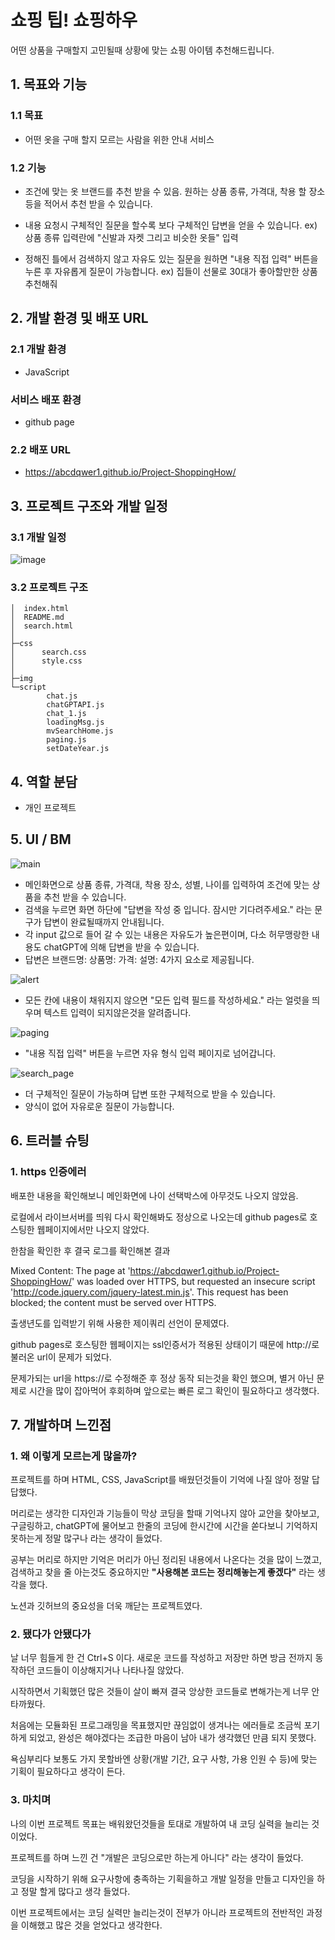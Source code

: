 
# 쇼핑 팁! 쇼핑하우

어떤 상품을 구매할지 고민될때 상황에 맞는 쇼핑 아이템 추천해드립니다.

## 1. 목표와 기능

### 1.1 목표
- 어떤 옷을 구매 할지 모르는 사람을 위한 안내 서비스

### 1.2 기능
- 조건에 맞는 옷 브랜드를 추천 받을 수 있음.
    원하는 상품 종류, 가격대, 착용 할 장소 등을 적어서 추천 받을 수 있습니다.

- 내용 요청시 구체적인 질문을 할수록 보다 구체적인 답변을 얻을 수 있습니다.
    ex) 상품 종류 입력란에 "신발과 자켓 그리고 비슷한 옷들" 입력

- 정해진 틀에서 검색하지 않고 자유도 있는 질문을 원하면 "내용 직접 입력" 버튼을 누른 후 자유롭게 질문이 가능합니다.
    ex) 집들이 선물로 30대가 좋아할만한 상품 추천해줘

  
## 2. 개발 환경 및 배포 URL

### 2.1 개발 환경
- JavaScript
  
### 서비스 배포 환경
- github page

### 2.2 배포 URL
- https://abcdqwer1.github.io/Project-ShoppingHow/

## 3. 프로젝트 구조와 개발 일정

### 3.1 개발 일정
![image](https://github.com/abcdqwer1/Project-ShoppingHow/assets/68181016/eb6580b3-0e1b-404c-8e81-67935c0496ce)


### 3.2 프로젝트 구조

    │  index.html
    │  README.md
    │  search.html
    │
    ├─css
    │      search.css
    │      style.css
    │
    ├─img
    └─script
            chat.js
            chatGPTAPI.js
            chat_1.js
            loadingMsg.js
            mvSearchHome.js
            paging.js
            setDateYear.js
            

## 4. 역할 분담
- 개인 프로젝트


## 5. UI / BM


![main](https://github.com/abcdqwer1/Project-ShoppingHow/assets/68181016/c0fa62d8-b7bf-42e0-931d-69470d4b7f5b)

- 메인화면으로 상품 종류, 가격대, 착용 장소, 성별, 나이를 입력하여 조건에 맞는 상품을 추천 받을 수 있습니다.
- 검색을 누르면 화면 하단에 "답변을 작성 중 입니다. 잠시만 기다려주세요." 라는 문구가 답변이 완료될때까지 안내됩니다.
- 각 input 값으로 들어 갈 수 있는 내용은 자유도가 높은편이며, 다소 허무맹랑한 내용도 chatGPT에 의해 답변을 받을 수 있습니다.
- 답변은 브랜드명: 상품명: 가격: 설명: 4가지 요소로 제공됩니다.

![alert](https://github.com/abcdqwer1/Project-ShoppingHow/assets/68181016/ddeac2ac-dafd-4b2e-b0c0-f9af2f8d4f28)

- 모든 칸에 내용이 채워지지 않으면 "모든 입력 필드를 작성하세요." 라는 얼럿을 띄우며 텍스트 입력이 되지않은것을 알려줍니다.

![paging](https://github.com/abcdqwer1/Project-ShoppingHow/assets/68181016/287cd99f-c526-4bc7-85bd-f0e87912bf38)

- "내용 직접 입력" 버튼을 누르면 자유 형식 입력 페이지로 넘어갑니다.

![search_page](https://github.com/abcdqwer1/Project-ShoppingHow/assets/68181016/f3a4fa21-1191-4bfe-9d16-5cf914d3b131)

- 더 구체적인 질문이 가능하며 답변 또한 구체적으로 받을 수 있습니다.
- 양식이 없어 자유로운 질문이 가능합니다.

## 6. 트러블 슈팅

### 1. https 인증에러

배포한 내용을 확인해보니 메인화면에 나이 선택박스에 아무것도 나오지 않았음.

로컬에서 라이브서버를 띄워 다시 확인해봐도 정상으로 나오는데 github pages로 호스팅한 웹페이지에서만 나오지 않았다.

한참을 확인한 후 결국 로그를 확인해본 결과 

Mixed Content: The page at 'https://abcdqwer1.github.io/Project-ShoppingHow/' was loaded over HTTPS, but requested an insecure script 'http://code.jquery.com/jquery-latest.min.js'. This request has been blocked; the content must be served over HTTPS.

출생년도를 입력받기 위해 사용한 제이쿼리 선언이 문제였다.

github pages로 호스팅한 웹페이지는 ssl인증서가 적용된 상태이기 때문에 http://로 불러온 url이 문제가 되었다.

문제가되는 url을 https://로 수정해준 후 정상 동작 되는것을 확인 했으며, 별거 아닌 문제로 시간을 많이 잡아먹어 후회하며 앞으로는 빠른 로그 확인이 필요하다고 생각했다.

  

## 7. 개발하며 느낀점


### 1. 왜 이렇게 모르는게 많을까?

   프로젝트를 하며 HTML, CSS, JavaScript를 배웠던것들이 기억에 나질 않아 정말 답답했다.
   
   머리로는 생각한 디자인과 기능들이 막상 코딩을 할때 기억나지 않아 교안을 찾아보고, 구글링하고, chatGPT에 물어보고 한줄의 코딩에 한시간에 시간을 쏟다보니 기억하지 못하는게 정말 많구나 라는 생각이 들었다.
   
   공부는 머리로 하지만 기억은 머리가 아닌 정리된 내용에서 나온다는 것을 많이 느꼈고, 검색하고 찾을 줄 아는것도 중요하지만 **"사용해본 코드는 정리해놓는게 좋겠다"** 라는 생각을 했다.
   
   노션과 깃허브의 중요성을 더욱 깨닫는 프로젝트였다.


### 2. 됐다가 안됐다가

   날 너무 힘들게 한 건 Ctrl+S 이다. 새로운 코드를 작성하고 저장만 하면 방금 전까지 동작하던 코드들이 이상해지거나 나타나질 않았다.
   
   시작하면서 기획했던 많은 것들이 살이 빠져 결국 앙상한 코드들로 변해가는게 너무 안타까웠다.
   
   처음에는 모듈화된 프로그래밍을 목표했지만 끊임없이 생겨나는 에러들로 조금씩 포기하게 되었고, 완성은 해야겠다는 조급한 마음이 남아 내가 생각했던 만큼 되지 못했다.
   
   욕심부리다 보통도 가지 못할바엔 상황(개발 기간, 요구 사항, 가용 인원 수 등)에 맞는 기획이 필요하다고 생각이 든다.
  

### 3. 마치며

   나의 이번 프로젝트 목표는 배워왔던것들을 토대로 개발하여 내 코딩 실력을 늘리는 것 이었다.
   
   프로젝트를 하며 느낀 건 "개발은 코딩으로만 하는게 아니다" 라는 생각이 들었다.
   
   코딩을 시작하기 위해 요구사항에 충족하는 기획을하고 개발 일정을 만들고 디자인을 하고 정말 할게 많다고 생각 들었다.
   
   이번 프로젝트에서는 코딩 실력만 늘리는것이 전부가 아니라 프로젝트의 전반적인 과정을 이해했고 많은 것을 얻었다고 생각한다.
